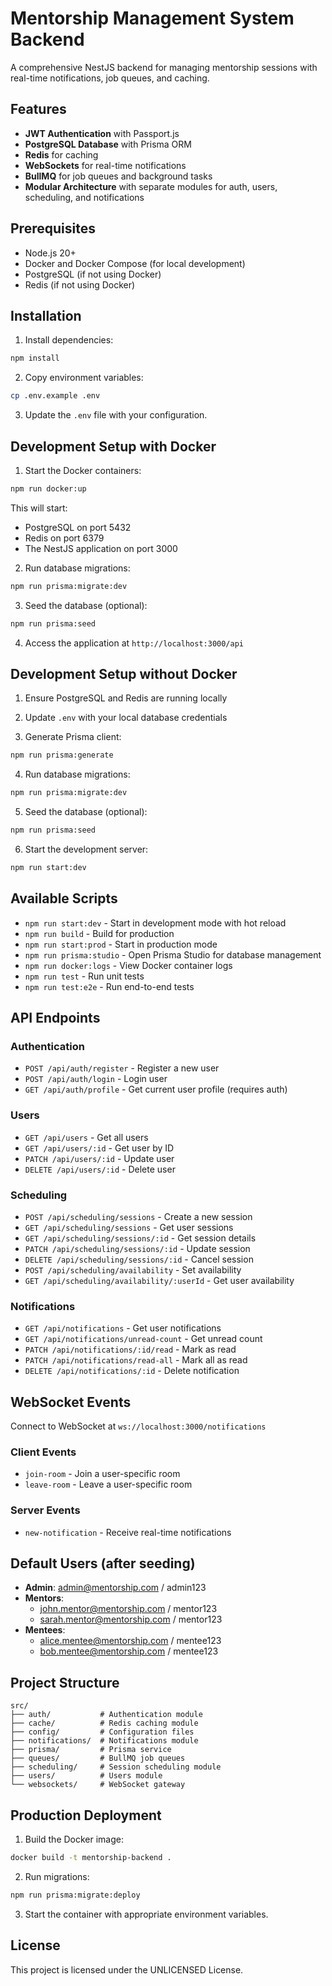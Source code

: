 # Mentorship Management System Backend

A comprehensive NestJS backend for managing mentorship sessions with real-time notifications, job queues, and caching.

## Features

- **JWT Authentication** with Passport.js
- **PostgreSQL Database** with Prisma ORM
- **Redis** for caching
- **WebSockets** for real-time notifications
- **BullMQ** for job queues and background tasks
- **Modular Architecture** with separate modules for auth, users, scheduling, and notifications

## Prerequisites

- Node.js 20+
- Docker and Docker Compose (for local development)
- PostgreSQL (if not using Docker)
- Redis (if not using Docker)

## Installation

1. Install dependencies:
```bash
npm install
```

2. Copy environment variables:
```bash
cp .env.example .env
```

3. Update the `.env` file with your configuration.

## Development Setup with Docker

1. Start the Docker containers:
```bash
npm run docker:up
```

This will start:
- PostgreSQL on port 5432
- Redis on port 6379
- The NestJS application on port 3000

2. Run database migrations:
```bash
npm run prisma:migrate:dev
```

3. Seed the database (optional):
```bash
npm run prisma:seed
```

4. Access the application at `http://localhost:3000/api`

## Development Setup without Docker

1. Ensure PostgreSQL and Redis are running locally

2. Update `.env` with your local database credentials

3. Generate Prisma client:
```bash
npm run prisma:generate
```

4. Run database migrations:
```bash
npm run prisma:migrate:dev
```

5. Seed the database (optional):
```bash
npm run prisma:seed
```

6. Start the development server:
```bash
npm run start:dev
```

## Available Scripts

- `npm run start:dev` - Start in development mode with hot reload
- `npm run build` - Build for production
- `npm run start:prod` - Start in production mode
- `npm run prisma:studio` - Open Prisma Studio for database management
- `npm run docker:logs` - View Docker container logs
- `npm run test` - Run unit tests
- `npm run test:e2e` - Run end-to-end tests

## API Endpoints

### Authentication
- `POST /api/auth/register` - Register a new user
- `POST /api/auth/login` - Login user
- `GET /api/auth/profile` - Get current user profile (requires auth)

### Users
- `GET /api/users` - Get all users
- `GET /api/users/:id` - Get user by ID
- `PATCH /api/users/:id` - Update user
- `DELETE /api/users/:id` - Delete user

### Scheduling
- `POST /api/scheduling/sessions` - Create a new session
- `GET /api/scheduling/sessions` - Get user sessions
- `GET /api/scheduling/sessions/:id` - Get session details
- `PATCH /api/scheduling/sessions/:id` - Update session
- `DELETE /api/scheduling/sessions/:id` - Cancel session
- `POST /api/scheduling/availability` - Set availability
- `GET /api/scheduling/availability/:userId` - Get user availability

### Notifications
- `GET /api/notifications` - Get user notifications
- `GET /api/notifications/unread-count` - Get unread count
- `PATCH /api/notifications/:id/read` - Mark as read
- `PATCH /api/notifications/read-all` - Mark all as read
- `DELETE /api/notifications/:id` - Delete notification

## WebSocket Events

Connect to WebSocket at `ws://localhost:3000/notifications`

### Client Events
- `join-room` - Join a user-specific room
- `leave-room` - Leave a user-specific room

### Server Events
- `new-notification` - Receive real-time notifications

## Default Users (after seeding)

- **Admin**: admin@mentorship.com / admin123
- **Mentors**: 
  - john.mentor@mentorship.com / mentor123
  - sarah.mentor@mentorship.com / mentor123
- **Mentees**: 
  - alice.mentee@mentorship.com / mentee123
  - bob.mentee@mentorship.com / mentee123

## Project Structure

```
src/
├── auth/           # Authentication module
├── cache/          # Redis caching module
├── config/         # Configuration files
├── notifications/  # Notifications module
├── prisma/         # Prisma service
├── queues/         # BullMQ job queues
├── scheduling/     # Session scheduling module
├── users/          # Users module
└── websockets/     # WebSocket gateway
```

## Production Deployment

1. Build the Docker image:
```bash
docker build -t mentorship-backend .
```

2. Run migrations:
```bash
npm run prisma:migrate:deploy
```

3. Start the container with appropriate environment variables.

## License

This project is licensed under the UNLICENSED License.
